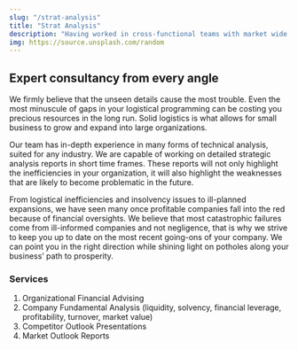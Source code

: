 ```yaml
---
slug: "/strat-analysis"
title: "Strat Analysis"
description: "Having worked in cross-functional teams with market wide partnerships, we are proud to be…"
img: https://source.unsplash.com/random
---
```


## Expert consultancy from every angle

We firmly believe that the unseen details cause the most trouble. Even the most minuscule of gaps in your logistical programming can be costing you precious resources in the long run. Solid logistics is what allows for small business to grow and expand into large organizations.

Our team has in-depth experience in many forms of technical analysis, suited for any industry. We are capable of working on detailed strategic analysis reports in short time frames. These reports will not only highlight the inefficiencies in your organization, it will also highlight the weaknesses that are likely to become problematic in the future.

From logistical inefficiencies and insolvency issues to ill-planned expansions, we have seen many once profitable companies fall into the red because of financial oversights. We believe that most catastrophic failures come from ill-informed companies and not negligence, that is why we strive to keep you up to date on the most recent going-ons of your company. We can point you in the right direction while shining light on potholes along your business’ path to prosperity.

### Services

<!-- All of our project inquiries go through a detailed screening process to ensure that the magnitude and viability is within our operational capacities. This screen allows us to focus our resources on projects that fit our organizational style the best while safeguarding our quality of work. Our Creative Planning services include: -->

1. Organizational Financial Advising
2. Company Fundamental Analysis (liquidity, solvency, financial leverage, profitability, turnover, market value)
3. Competitor Outlook Presentations
4. Market Outlook Reports
